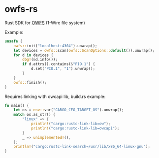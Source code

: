 # owfs-rs

Rust SDK for [OWFS](https://owfs.org) (1-Wire file system)

Example:

```rust
unsafe {
    owfs::init("localhost:4304").unwrap();
    let devices = owfs::scan(owfs::ScanOptions::default()).unwrap();
    for d in devices {
        dbg!(&d.info());
        if d.attrs().contains(&"PIO.1") {
            d.set("PIO.1", "1").unwrap();
        }
    }
    owfs::finish();
}
```

Requires linking with owcapi lib, build.rs example:

```rust
fn main() {
    let os = env::var("CARGO_CFG_TARGET_OS").unwrap();
    match os.as_str() {
        "linux" => {
            println!("cargo:rustc-link-lib=ow");
            println!("cargo:rustc-link-lib=owcapi");
        }
        _ => unimplemented!(),
    };
    println!("cargo:rustc-link-search=/usr/lib/x86_64-linux-gnu");
}
```
